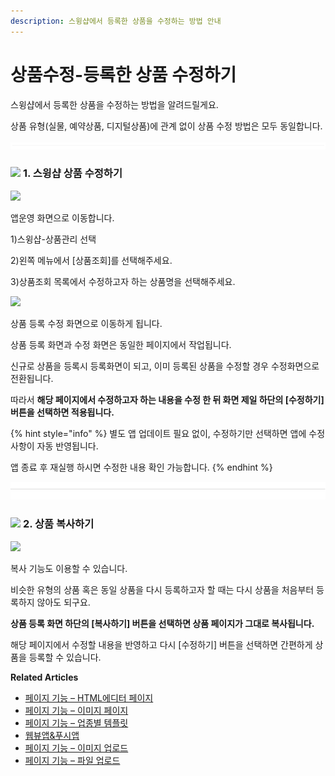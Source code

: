 ```yaml
---
description: 스윙샵에서 등록한 상품을 수정하는 방법 안내
---
```


# 상품수정-등록한 상품 수정하기

스윙샵에서 등록한 상품을 수정하는 방법을 알려드릴게요.

상품 유형(실물, 예약상품, 디지털상품)에 관계 없이 상품 수정 방법은 모두 동일합니다.

![](../../.gitbook/assets/수평성.PNG)

### ![](https://wp.swing2app.co.kr/wp-content/uploads/2018/09/%EB%8B%A8%EB%9D%BD1-1.png) **1. 스윙샵 상품 수정하기**

![](https://wp.swing2app.co.kr/wp-content/uploads/2022/07/%EC%83%81%ED%92%88%EC%88%98%EC%A0%951.png)

앱운영 화면으로 이동합니다.

1\)스윙샵-상품관리 선택

2\)왼쪽 메뉴에서 \[상품조회]를 선택해주세요.

3\)상품조회 목록에서 수정하고자 하는 상품명을 선택해주세요.



![](https://wp.swing2app.co.kr/wp-content/uploads/2022/07/%EC%83%81%ED%92%88%EC%88%98%EC%A0%952.png)

상품 등록 수정 화면으로 이동하게 됩니다.

상품 등록 화면과 수정 화면은 동일한 페이지에서 작업됩니다.

신규로 상품을 등록시 등록화면이 되고, 이미 등록된 상품을 수정할 경우 수정화면으로 전환됩니다.

따라서 **해당 페이지에서 수정하고자 하는 내용을 수정 한 뒤 화면 제일 하단의 \[수정하기] 버튼을 선택하면 적용됩니다.**

{% hint style="info" %}
별도 앱 업데이트 필요 없이, 수정하기만 선택하면 앱에 수정사항이 자동 반영됩니다.

앱 종료 후 재실행 하시면 수정한 내용 확인 가능합니다.
{% endhint %}

![](<../../.gitbook/assets/구분선 (2) (1).PNG>)

### ![](https://wp.swing2app.co.kr/wp-content/uploads/2018/09/%EB%8B%A8%EB%9D%BD1-1.png) **2. 상품 복사하기**

![](https://wp.swing2app.co.kr/wp-content/uploads/2022/07/%EC%83%81%ED%92%88%EC%88%98%EC%A0%953.png)

복사 기능도 이용할 수 있습니다.

비슷한 유형의 상품 혹은 동일 상품을 다시 등록하고자 할 때는 다시 상품을 처음부터 등록하지 않아도 되구요.

**상품 등록 화면 하단의 \[복사하기] 버튼을 선택하면 상품 페이지가 그대로 복사됩니다.**

해당 페이지에서 수정할 내용을 반영하고 다시 \[수정하기] 버튼을 선택하면 간편하게 상품을 등록할 수 있습니다.



**Related Articles**

* [페이지 기능 – HTML에디터 페이지](https://wp.swing2app.co.kr/documentation/v3manual/step3-page/editorpage/)
* [페이지 기능 – 이미지 페이지](https://wp.swing2app.co.kr/documentation/v3manual/step3-page/imagepage/)
* [페이지 기능 – 업종별 템플릿](https://wp.swing2app.co.kr/documentation/v3manual/step3-page/template-page/)
* [웹뷰앱&푸시앱](https://wp.swing2app.co.kr/documentation/v3manual/webview-pushapp/)
* [페이지 기능 – 이미지 업로드](https://wp.swing2app.co.kr/documentation/v3manual/step3-page/imageupload/)
* [페이지 기능 – 파일 업로드](https://wp.swing2app.co.kr/documentation/v3manual/step3-page/fileupload/)
